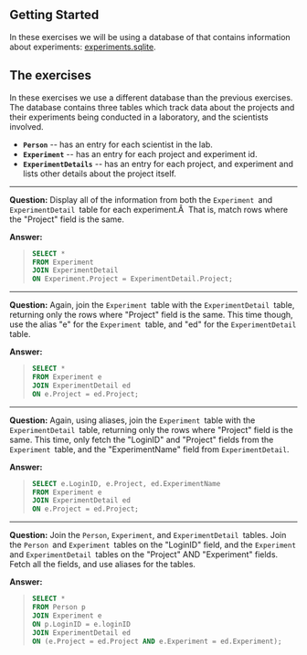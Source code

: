 ## Getting Started

In these exercises we will be using a database of that contains information
about experiments: [experiments.sqlite](experiments.sqlite). 

## The exercises

In these exercises we use a different database than the previous exercises.  The
database contains three tables which track data about the projects and their
experiments being conducted in a laboratory, and the scientists involved.
	
- **`Person`** -- has an entry for each scientist in the lab.
- **`Experiment`** -- has an entry for each project and experiment id.
- **`ExperimentDetails`** -- has an entry for each project, and experiment and
  lists other details about the project itself.

---

**Question:** Display all of the information from both the `Experiment `and
`ExperimentDetail `table for each experiment.Â  That is, match rows where the
"Project" field is the same.

**Answer:**
> ```sql
> SELECT *
> FROM Experiment
> JOIN ExperimentDetail
> ON Experiment.Project = ExperimentDetail.Project;
> ```

---

**Question:** Again, join the `Experiment `table with the `ExperimentDetail
`table, returning only the rows where "Project" field is the same.  This time
though, use the alias "e" for the `Experiment `table, and "ed" for the
`ExperimentDetail` table.

**Answer:**
> ```sql
> SELECT *
> FROM Experiment e
> JOIN ExperimentDetail ed
> ON e.Project = ed.Project;
> ```

---

**Question:** Again, using aliases, join the `Experiment `table with the
`ExperimentDetail `table, returning only the rows where "Project" field is the
same.  This time, only fetch the "LoginID" and "Project" fields from the
`Experiment `table, and the "ExperimentName" field from `ExperimentDetail`.

**Answer:**
> ```sql
> SELECT e.LoginID, e.Project, ed.ExperimentName
> FROM Experiment e
> JOIN ExperimentDetail ed
> ON e.Project = ed.Project;
> ```

---

**Question:** Join the `Person`, `Experiment`, and `ExperimentDetail `tables.
Join the `Person `and `Experiment `tables on the "LoginID" field, and the
`Experiment `and `ExperimentDetail `tables on the "Project" AND "Experiment"
fields.  Fetch all the fields, and use aliases for the tables.

**Answer:**
> ```sql
> SELECT *
> FROM Person p
> JOIN Experiment e
> ON p.LoginID = e.loginID
> JOIN ExperimentDetail ed
> ON (e.Project = ed.Project AND e.Experiment = ed.Experiment);
> ```
